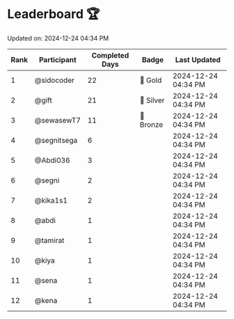 # Leaderboard 🏆

Updated on: 2024-12-24 04:34 PM

| Rank | Participant       | Completed Days | Badge      | Last Updated         |
|------|-------------------|----------------|------------|----------------------|
| 1    | @sidocoder        | 22             | 🏅 Gold     | 2024-12-24 04:34 PM |
| 2    | @gift             | 21             | 🥈 Silver   | 2024-12-24 04:34 PM |
| 3    | @sewasewT7        | 11             | 🥉 Bronze   | 2024-12-24 04:34 PM |
| 4    | @segnitsega       | 6              |            | 2024-12-24 04:34 PM |
| 5    | @Abdi036          | 3              |            | 2024-12-24 04:34 PM |
| 6    | @segni            | 2              |            | 2024-12-24 04:34 PM |
| 7    | @kika1s1          | 2              |            | 2024-12-24 04:34 PM |
| 8    | @abdi             | 1              |            | 2024-12-24 04:34 PM |
| 9    | @tamirat          | 1              |            | 2024-12-24 04:34 PM |
| 10   | @kiya             | 1              |            | 2024-12-24 04:34 PM |
| 11   | @sena             | 1              |            | 2024-12-24 04:34 PM |
| 12   | @kena             | 1              |            | 2024-12-24 04:34 PM |
